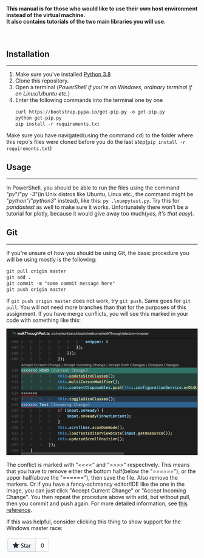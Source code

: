 #### This manual is for those who would like to use their own host environment instead of the virtual machine. <br/>It also contains tutorials of the two main libraries you will use.
<br/>

## Installation
 ---
1. Make sure you've installed [Python 3.8](https://www.python.org/)
2. Clone this repository.
3. Open a terminal (_PowerShell if you're on Windows, ordinary terminal if on Linux/Ubuntu etc._)
4. Enter the following commands into the terminal one by one
    ```
    curl https://bootstrap.pypa.io/get-pip.py -o get-pip.py
    python get-pip.py
    pip install -r requirements.txt
    ```
Make sure you have navigated(using the command _cd_) to the folder where this repo's files were cloned before you do the last step(`pip install -r requirements.txt`)

## Usage
 ---
In PowerShell, you should be able to run the files using the command "_py_"/"_py -3_"(in Unix distros like Ubuntu, Linux etc., the command might be "_python_"/"_python3_" instead), like this: `py .\numpytest.py`.
Try this for _pandastest_ as well to make sure it works.
Unfortunately there won't be a tutorial for plotly, because it would give away too much(_yes, it's that easy_). 

## Git
 ---
If you're unsure of how you should be using Git, the basic procedure you will be using mostly is the following:
```
git pull origin master
git add .
git commit -m "some commit message here"
git push origin master
```
If `git push origin master` does not work, try `git push`. Same goes for `git pull`.
You will not need more branches than that for the purposes of this assignment.
If you have merge conflicts, you will see this marked in your code with something like this:

![](merge-conflict.png?raw=true)

The conflict is marked with "_<<<<_" and "_>>>>_" respectively. This means that you have to remove either the bottom half(below the "_\=\=\=\=\=\=_"), or the upper half(above the "_\=\=\=\=\=\=_"), then save the file. Also remove the markers. Or if you have a fancy-schmancy editor/IDE like the one in the image, you can just click "Accept Current Change" or "Accept Incoming Change".
You then repeat the procedure above with add, but without pull, then you commit and push again.
For more detailed information, see [this reference](https://help.github.com/en/github/collaborating-with-issues-and-pull-requests/resolving-a-merge-conflict-using-the-command-line).

If this was helpful, consider clicking this thing to show support for the Windows master race: <br/><br/>
![](star.png?raw=true)
